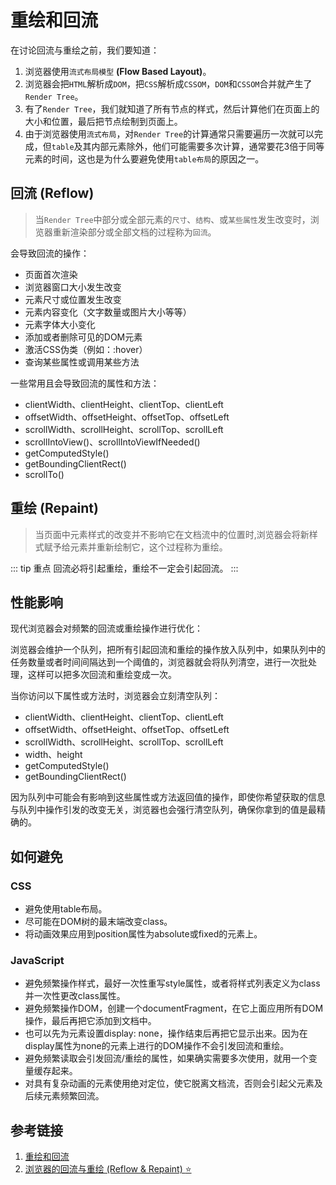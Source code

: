 # 重绘和回流

在讨论回流与重绘之前，我们要知道：

1. 浏览器使用`流式布局模型` **(Flow Based Layout)**。
2. 浏览器会把`HTML`解析成`DOM`，把`CSS`解析成`CSSOM`，`DOM`和`CSSOM`合并就产生了`Render Tree`。
3. 有了`Render Tree`，我们就知道了所有节点的样式，然后计算他们在页面上的大小和位置，最后把节点绘制到页面上。
4. 由于浏览器使用`流式布局`，对`Render Tree`的计算通常只需要遍历一次就可以完成，但`table`及其内部元素除外，他们可能需要多次计算，通常要花3倍于同等元素的时间，这也是为什么要避免使用`table布局`的原因之一。

## 回流 (Reflow)
> 当`Render Tree`中部分或全部元素的`尺寸`、`结构`、或`某些属性`发生改变时，浏览器重新渲染部分或全部文档的过程称为`回流`。

会导致回流的操作：

- 页面首次渲染
- 浏览器窗口大小发生改变
- 元素尺寸或位置发生改变
- 元素内容变化（文字数量或图片大小等等）
- 元素字体大小变化
- 添加或者删除可见的DOM元素
- 激活CSS伪类（例如：:hover）
- 查询某些属性或调用某些方法
  
一些常用且会导致回流的属性和方法：
- clientWidth、clientHeight、clientTop、clientLeft
- offsetWidth、offsetHeight、offsetTop、offsetLeft
- scrollWidth、scrollHeight、scrollTop、scrollLeft
- scrollIntoView()、scrollIntoViewIfNeeded()
- getComputedStyle()
- getBoundingClientRect()
- scrollTo()



## 重绘 (Repaint)
> 当页面中元素样式的改变并不影响它在文档流中的位置时,浏览器会将新样式赋予给元素并重新绘制它，这个过程称为重绘。


::: tip 重点
回流必将引起重绘，重绘不一定会引起回流。
:::


## 性能影响

现代浏览器会对频繁的回流或重绘操作进行优化：

浏览器会维护一个队列，把所有引起回流和重绘的操作放入队列中，如果队列中的任务数量或者时间间隔达到一个阈值的，浏览器就会将队列清空，进行一次批处理，这样可以把多次回流和重绘变成一次。


当你访问以下属性或方法时，浏览器会立刻清空队列：
- clientWidth、clientHeight、clientTop、clientLeft
- offsetWidth、offsetHeight、offsetTop、offsetLeft
- scrollWidth、scrollHeight、scrollTop、scrollLeft
- width、height
- getComputedStyle()
- getBoundingClientRect()

因为队列中可能会有影响到这些属性或方法返回值的操作，即使你希望获取的信息与队列中操作引发的改变无关，浏览器也会强行清空队列，确保你拿到的值是最精确的。


## 如何避免

### CSS
- 避免使用table布局。
- 尽可能在DOM树的最末端改变class。
- 将动画效果应用到position属性为absolute或fixed的元素上。

### JavaScript
- 避免频繁操作样式，最好一次性重写style属性，或者将样式列表定义为class并一次性更改class属性。
- 避免频繁操作DOM，创建一个documentFragment，在它上面应用所有DOM操作，最后再把它添加到文档中。
- 也可以先为元素设置display: none，操作结束后再把它显示出来。因为在display属性为none的元素上进行的DOM操作不会引发回流和重绘。
- 避免频繁读取会引发回流/重绘的属性，如果确实需要多次使用，就用一个变量缓存起来。
- 对具有复杂动画的元素使用绝对定位，使它脱离文档流，否则会引起父元素及后续元素频繁回流。

## 参考链接
1. [重绘和回流](https://segmentfault.com/a/1190000017329980)
2. [浏览器的回流与重绘 (Reflow & Repaint) :star: ](https://juejin.cn/post/6844903569087266823)